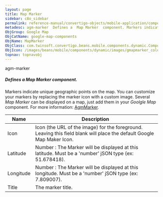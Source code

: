 ```yaml
---
layout: page
title: Map Marker
sidebar: c8o_sidebar
permalink: reference-manual/convertigo-objects/mobile-application/components/google-map-components/map-marker/
metadesc: agm-marker  Defines a  Map Marker  component. Markers indicate unique geographic points on the map. You can customize your markers by replacing the ma
ObjGroup: Google Map
ObjCatName: google-map-components
ObjName: MapMarker
ObjClass: com.twinsoft.convertigo.beans.mobile.components.dynamic.ComponentManager$1
ObjIcon: /images/beans/mobile/components/dynamic/images/gmapmarker_color_32x32.png
topnav: topnavobj
---
```

agm-marker
##### Defines a <i>Map Marker</i> component.
Markers indicate unique geographic points on the map. You can customize your markers by replacing the marker icon with a custom image.
Several <i>Map Marker</i> can be displayed on a map, just add them in your <i>Goolgle Map</i> component.
 For more information: <a href='https://angular-maps.com/api-docs/agm-core/directives/AgmMarker.html' target='_blank'>AgmMarker</a>.

Name | Description 
--- | ---
Icon | Icon (the URL of the image) for the foreground. Leaving this field blank will place the default Google Map Maker Icon.
Latitude | Number : The Marker will be displayed at this latitude. Must be a 'number' jSON type (ex: 51.678418).
Longitude | Number : The Marker will be displayed at this longitude. Must be a 'number' jSON type (ex: 7.809007).
Title | The marker title.

